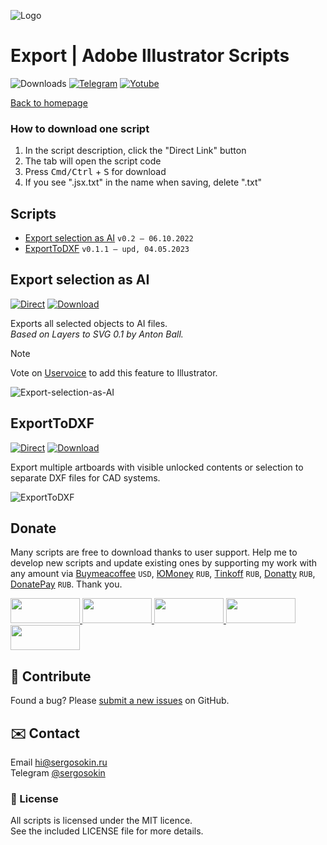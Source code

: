 ![Logo](https://i.ibb.co/mF018gV/emblem.png)

# Export | Adobe Illustrator Scripts

![Downloads](https://img.shields.io/badge/Downloads-112k-27CF7D.svg) [![Telegram](https://img.shields.io/badge/Telegram%20Channel-%40aiscripts-0088CC.svg)](https://t.me/aiscripts) [![Yotube](https://img.shields.io/badge/Youtube-%40SergOsokinArt-FF0000.svg)](https://www.youtube.com/c/SergOsokinArt/videos)

[Back to homepage](../README.md)

### How to download one script 
1. In the script description, click the "Direct Link" button
2. The tab will open the script code
3. Press <kbd>Cmd/Ctrl</kbd> + <kbd>S</kbd> for download
4. If you see ".jsx.txt" in the name when saving, delete ".txt"

## Scripts
* [Export selection as AI](https://github.com/creold/illustrator-scripts/blob/master/md/Export.md#export-selection-as-ai) `v0.2 — 06.10.2022`
* [ExportToDXF](https://github.com/creold/illustrator-scripts/blob/master/md/Export.md#exporttodxf) `v0.1.1 — upd, 04.05.2023`

## Export selection as AI
[![Direct](https://img.shields.io/badge/Direct%20Link-Export--selection--as--AI.jsx-FF6900.svg)](https://link.aiscripts.ru/exptoai) [![Download](https://img.shields.io/badge/Download%20All-Zip%20archive-0088CC.svg)](https://bit.ly/2M0j95N)

Exports all selected objects to AI files.    
*Based on Layers to SVG 0.1 by Anton Ball.*

> [!NOTE]   
> Vote on [Uservoice](https://illustrator.uservoice.com/forums/333657-illustrator-desktop-feature-requests/suggestions/33210145-add-ai-eps-and-tif-formats-in-export-for-screens) to add this feature to Illustrator.

![Export-selection-as-AI](https://i.ibb.co/CPSRxq8/demo-Export-selection-as-AI.gif)

## ExportToDXF
[![Direct](https://img.shields.io/badge/Direct%20Link-ExportToDXF.jsx-FF6900.svg)](https://link.aiscripts.ru/exptodxf) [![Download](https://img.shields.io/badge/Download%20All-Zip%20archive-0088CC.svg)](https://bit.ly/2M0j95N)

Export multiple artboards with visible unlocked contents or selection to separate DXF files for CAD systems. 

![ExportToDXF](https://i.ibb.co/xqhxjp0/Export-To-DXF.gif)

## Donate
Many scripts are free to download thanks to user support. Help me to develop new scripts and update existing ones by supporting my work with any amount via [Buymeacoffee] `USD`, [ЮMoney] `RUB`, [Tinkoff] `RUB`, [Donatty] `RUB`, [DonatePay] `RUB`. Thank you.

[Buymeacoffee]: https://www.buymeacoffee.com/aiscripts
[ЮMoney]: https://yoomoney.ru/to/410011149615582
[Tinkoff]: https://www.tinkoff.ru/rm/osokin.sergey127/SN67U9405/
[Donatty]: https://donatty.com/sergosokin
[DonatePay]: https://new.donatepay.ru/@osokin

<a href="https://www.buymeacoffee.com/aiscripts">
  <img width="111" height="40" src="https://i.ibb.co/0ssTJQ1/bmc-badge.png">
</a>

<a href="https://www.tinkoff.ru/rm/osokin.sergey127/SN67U9405/">
  <img width="111" height="40" src="https://i.ibb.co/hRsbYnM/tinkoff-badge.png">
</a>

<a href="https://yoomoney.ru/to/410011149615582">
  <img width="111" height="40" src="https://i.ibb.co/wwrYWJ5/yoomoney-badge.png">
</a>

<a href="https://donatty.com/sergosokin">
  <img width="111" height="40" src="https://i.ibb.co/s61FGCn/donatty-badge.png">
</a>

<a href="https://new.donatepay.ru/@osokin">
  <img width="111" height="40" src="https://i.ibb.co/0KJ94ND/donatepay-badge.png">
</a>

## 🤝 Contribute

Found a bug? Please [submit a new issues](https://github.com/creold/illustrator-scripts/issues) on GitHub.

## ✉️ Contact
Email <hi@sergosokin.ru>  
Telegram [@sergosokin](https://t.me/sergosokin)

### 📝 License

All scripts is licensed under the MIT licence.  
See the included LICENSE file for more details.